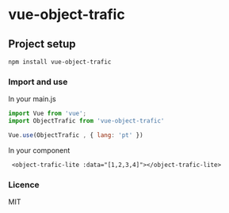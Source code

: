 # vue-object-trafic

## Project setup
```
npm install vue-object-trafic
```

###  Import and use
In your main.js 
```javascript
import Vue from 'vue';
import ObjectTrafic from 'vue-object-trafic'

Vue.use(ObjectTrafic , { lang: 'pt' })
```
In your component
```vue
 <object-trafic-lite :data="[1,2,3,4]"></object-trafic-lite>
```
### Licence
MIT

